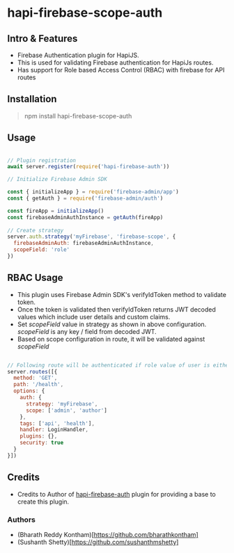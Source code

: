 # hapi-firebase-scope-auth

## Intro & Features

* Firebase Authentication plugin for HapiJS.
* This is used for validating Firebase authentication for HapiJs routes.
* Has support for Role based Access Control (RBAC) with firebase for API routes

## Installation

> npm install hapi-firebase-scope-auth

## Usage

```javascript
 
// Plugin registration
await server.register(require('hapi-firebase-auth'))

// Initialize Firebase Admin SDK

const { initializeApp } = require('firebase-admin/app')
const { getAuth } = require('firebase-admin/auth')

const fireApp = initializeApp()
const firebaseAdminAuthInstance = getAuth(fireApp)
 
// Create strategy
server.auth.strategy('myFirebase', 'firebase-scope', {
  firebaseAdminAuth: firebaseAdminAuthInstance,
  scopeField: 'role'
})

```

## RBAC Usage

* This plugin uses Firebase Admin SDK's verifyIdToken method to validate token.
* Once the token is validated then verifyIdToken returns JWT decoded values which include user details and custom claims.
* Set *scopeField* value in strategy as shown  in above configuration. *scopeField* is any key / field from decoded JWT.
* Based on scope configuration in route, it will be validated against *scopeField*

```javascript

// Following route will be authenticated if role value of user is either admin or author
server.routes([{
  method: 'GET',
  path: '/health',
  options: {
    auth: {
      strategy: 'myFirebase',
      scope: ['admin', 'author']
    },
    tags: ['api', 'health'],
    handler: LoginHandler,
    plugins: {},
    security: true
  }
}])

```

## Credits

* Credits to Author of [hapi-firebase-auth](https://www.npmjs.com/package/hapi-firebase-auth) plugin for providing a base to create this plugin.

### Authors

* (Bharath Reddy Kontham)[https://github.com/bharathkontham]
* (Sushanth Shetty)[https://github.com/sushanthmshetty]
